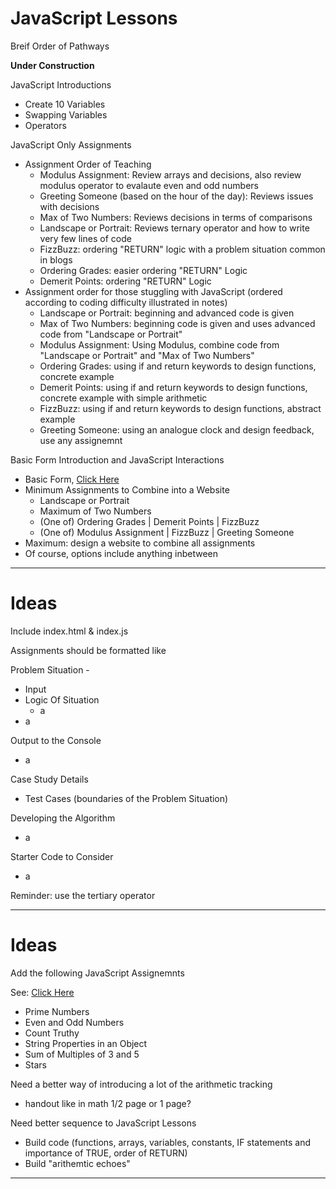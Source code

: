 # JavaScript Lessons
Breif Order of Pathways

**Under Construction**

JavaScript Introductions
- Create 10 Variables
- Swapping Variables
- Operators

JavaScript Only Assignments
- Assignment Order of Teaching
  - Modulus Assignment: Review arrays and decisions, also review modulus operator to evalaute even and odd numbers
  - Greeting Someone (based on the hour of the day): Reviews issues with decisions
  - Max of Two Numbers: Reviews decisions in terms of comparisons
  - Landscape or Portrait: Reviews ternary operator and how to write very few lines of code
  - FizzBuzz: ordering "RETURN" logic with a problem situation common in blogs
  - Ordering Grades: easier ordering "RETURN" Logic
  - Demerit Points: ordering "RETURN" Logic
- Assignment order for those stuggling with JavaScript (ordered according to coding difficulty illustrated in notes)
  - Landscape or Portrait: beginning and advanced code is given
  - Max of Two Numbers: beginning code is given and uses advanced code from "Landscape or Portrait"
  - Modulus Assignment: Using Modulus, combine code from "Landscape or Portrait" and "Max of Two Numbers"
  - Ordering Grades: using if and return keywords to design functions, concrete example
  - Demerit Points: using if and return keywords to design functions, concrete example with simple arithmetic
  - FizzBuzz: using if and return keywords to design functions, abstract example
  - Greeting Someone: using an analogue clock and design feedback, use any assignemnt

Basic Form Introduction and JavaScript Interactions
- Basic Form, <a href="https://github.com/MercersKitchen/CS20/tree/master/Websites/Intermediate%20Boilerplate/Basic%20Form%20Collection">Click Here</a>
- Minimum Assignments to Combine into a Website
  - Landscape or Portrait
  - Maximum of Two Numbers
  - (One of) Ordering Grades | Demerit Points | FizzBuzz
  - (One of) Modulus Assignment | FizzBuzz | Greeting Someone
- Maximum: design a website to combine all assignments
- Of course, options include anything inbetween

---

# Ideas
Include index.html & index.js

Assignments should be formatted like

Problem Situation -
- Input
- Logic Of Situation
  - a
- a

Output to the Console
- a

Case Study Details
- Test Cases (boundaries of the Problem Situation)

Developing the Algorithm
- a

Starter Code to Consider
- a

Reminder: use the tertiary operator

---

# Ideas
Add the following JavaScript Assignemnts

See: <a href="https://github.com/QEHS-Websites/JavaScript-Sandbox/tree/master/IOP%20Computational%20Exercises#landscape-or-portrait">Click Here</a>
- Prime Numbers
- Even and Odd Numbers
- Count Truthy
- String Properties in an Object
- Sum of Multiples of 3 and 5
- Stars

Need a better way of introducing a lot of the arithmetic tracking
- handout like in math 1/2 page or 1 page?

Need better sequence to JavaScript Lessons
- Build code (functions, arrays, variables, constants, IF statements and importance of TRUE, order of RETURN)
- Build "arithemtic echoes"

---
